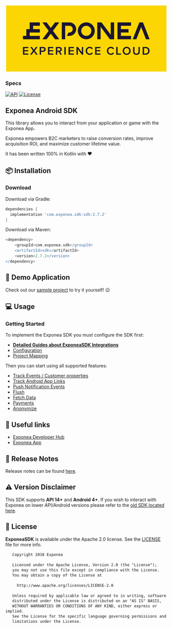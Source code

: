 <p align="center">
  <img src="./Documentation/logo_yellow.png?raw=true" alt="Exponea"/>
</p>

### Specs
[![API](https://img.shields.io/badge/API-14%2B-yellow.svg?style=flat)](https://android-arsenal.com/api?level=14)
[![License](https://img.shields.io/badge/License-Apache%202.0-yellow.svg)](https://opensource.org/licenses/Apache-2.0)

## Exponea Android SDK

This library allows you to interact from your application or game with the Exponea App.

Exponea empowers B2C marketers to raise conversion rates, improve acquisition ROI, and maximize customer lifetime value.

It has been written 100% in Kotlin with ❤️

## 📦 Installation

### Download

Download via Gradle:

```groovy
dependencies {
  implementation 'com.exponea.sdk:sdk:2.7.2'
}
```

Download via Maven:

```groovy
<dependency>
    <groupId>com.exponea.sdk</groupId>
    <artifactId>sdk</artifactId>
    <version>2.7.2</version>
</dependency>
```

## 📱 Demo Application

Check out our [sample project](https://github.com/exponea/exponea-android-sdk/tree/master/app) to try it yourself! 😉

## 💻 Usage

### Getting Started

To implement the Exponea SDK you must configure the SDK first:

*  **[Detailed Guides about ExponeaSDK Integrations](./Guides/README.md)**
* [Configuration](./Documentation/CONFIG.md)
* [Project Mapping](./Documentation/PROJECT_MAPPING.md)

Then you can start using all supported features:

* [Track Events / Customer properties](./Documentation/TRACK.md)
* [Track Android App Links](./Documentation/APP_LINKS.md)
* [Push Notification Events](./Documentation/PUSH.md)
* [Flush](./Documentation/FLUSH.md)
* [Fetch Data](./Documentation/FETCH.md)
* [Payments](./Documentation/PAYMENT.md)
* [Anonymize](./Documentation/ANONYMIZE.md)

## 🔗 Useful links

* [Exponea Developer Hub](https://developers.exponea.com)
* [Exponea App](https://app.exponea.com/login)

## 📝 Release Notes

Release notes can be found [here](./Documentation/RELEASE_NOTES.md).

## ⚠️ Version Disclaimer

This SDK supports **API 14+** and **Android 4+**. If you wish to interact with Exponea on lower API/Android versions please refer to the [old SDK located here](https://github.com/infinario/android-sdk).

## 📄 License

**ExponeaSDK** is available under the Apache 2.0 license. See the [LICENSE](https://opensource.org/licenses/Apache-2.0) file for more info.

```
   Copyright 2018 Exponea

   Licensed under the Apache License, Version 2.0 (the "License");
   you may not use this file except in compliance with the License.
   You may obtain a copy of the License at

     http://www.apache.org/licenses/LICENSE-2.0

   Unless required by applicable law or agreed to in writing, software
   distributed under the License is distributed on an "AS IS" BASIS,
   WITHOUT WARRANTIES OR CONDITIONS OF ANY KIND, either express or implied.
   See the License for the specific language governing permissions and
   limitations under the License.
```

